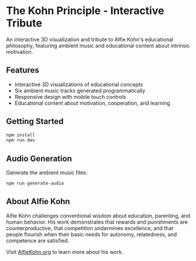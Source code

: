 # The Kohn Principle - Interactive Tribute

An interactive 3D visualization and tribute to Alfie Kohn's educational philosophy, featuring ambient music and educational content about intrinsic motivation.

## Features

- Interactive 3D visualizations of educational concepts
- Six ambient music tracks generated programmatically
- Responsive design with mobile touch controls
- Educational content about motivation, cooperation, and learning

## Getting Started

```bash
npm install
npm run dev
```

## Audio Generation

Generate the ambient music files:
```bash
npm run generate-audio
```

## About Alfie Kohn

Alfie Kohn challenges conventional wisdom about education, parenting, and human behavior. His work demonstrates that rewards and punishments are counterproductive, that competition undermines excellence, and that people flourish when their basic needs for autonomy, relatedness, and competence are satisfied.

Visit [AlfieKohn.org](https://www.alfiekohn.org) to learn more about his work.